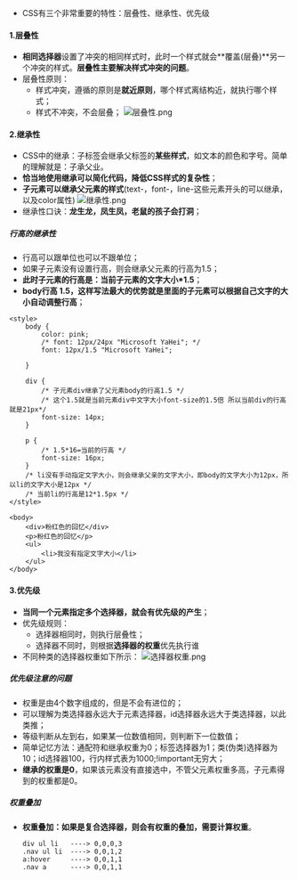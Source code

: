 - CSS有三个非常重要的特性：层叠性、继承性、优先级
#### 1.层叠性
- **相同选择器**设置了冲突的相同样式时，此时一个样式就会**覆盖(层叠)**另一个冲突的样式。**层叠性主要解决样式冲突的问题**。
- 层叠性原则：
    - 样式冲突，遵循的原则是**就近原则**，哪个样式离结构近，就执行哪个样式；
    - 样式不冲突，不会层叠；
![层叠性.png](https://upload-images.jianshu.io/upload_images/13407176-fa5e2e99c6324bd7.png?imageMogr2/auto-orient/strip%7CimageView2/2/w/1240)
#### 2.继承性
- CSS中的继承：子标签会继承父标签的**某些样式**，如文本的颜色和字号。简单的理解就是：子承父业。
- **恰当地使用继承可以简化代码，降低CSS样式的复杂性**；
- **子元素可以继承父元素的样式**(text-，font-，line-这些元素开头的可以继承，以及color属性)
![继承性.png](https://upload-images.jianshu.io/upload_images/13407176-e4282490533db667.png?imageMogr2/auto-orient/strip%7CimageView2/2/w/1240)
- 继承性口诀：**龙生龙，凤生凤，老鼠的孩子会打洞**；
##### 行高的继承性
- 行高可以跟单位也可以不跟单位；
- 如果子元素没有设置行高，则会继承父元素的行高为1.5；
- **此时子元素的行高是：当前子元素的文字大小\*1.5**；
- **body行高 1.5，这样写法最大的优势就是里面的子元素可以根据自己文字的大小自动调整行高**；
```
<style>
    body {
        color: pink;
        /* font: 12px/24px "Microsoft YaHei"; */
        font: 12px/1.5 "Microsoft YaHei";

    }

    div {
        /* 子元素div继承了父元素body的行高1.5 */
        /* 这个1.5就是当前元素div中文字大小font-size的1.5倍 所以当前div的行高就是21px*/
        font-size: 14px;
    }

    p {
        /* 1.5*16=当前的行高 */
        font-size: 16px;
    }
    /* li没有手动指定文字大小，则会继承父亲的文字大小，即body的文字大小为12px，所以li的文字大小是12px */
    /* 当前li的行高是12*1.5px */
</style>

<body>
    <div>粉红色的回忆</div>
    <p>粉红色的回忆</p>
    <ul>
        <li>我没有指定文字大小</li>
    </ul>
</body>
```
#### 3.优先级
- **当同一个元素指定多个选择器，就会有优先级的产生**；
- 优先级规则：
    - 选择器相同时，则执行层叠性；
    - 选择器不同时，则根据**选择器的权重**优先执行谁
- 不同种类的选择器权重如下所示：
![选择器权重.png](https://upload-images.jianshu.io/upload_images/13407176-0a19a27af5ab5ad5.png?imageMogr2/auto-orient/strip%7CimageView2/2/w/1240)
##### 优先级注意的问题
- 权重是由4个数字组成的，但是不会有进位的；
- 可以理解为类选择器永远大于元素选择器，id选择器永远大于类选择器，以此类推；
- 等级判断从左到右，如果某一位数值相同，则判断下一位数值；
- 简单记忆方法：通配符和继承权重为0；标签选择器为1；类(伪类)选择器为10；id选择器100，行内样式表为1000;!important无穷大；
- **继承的权重是0**，如果该元素没有直接选中，不管父元素权重多高，子元素得到的权重都是0。
##### 权重叠加
- **权重叠加：如果是复合选择器，则会有权重的叠加，需要计算权重**。
    ```
    div ul li   ----> 0,0,0,3
    .nav ul li  ----> 0,0,1,2
    a:hover     ----> 0,0,1,1
    .nav a      ----> 0,0,1,1
    ```
